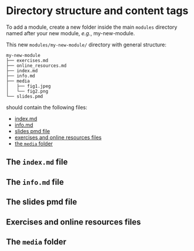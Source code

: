 # Directory structure and content tags

To add a module, create a new folder inside the main `modules` directory
named after your new module, *e.g.*, my-new-module.

This new `modules/my-new-module/` directory with general structure:

```console
my-new-module
├── exercises.md
├── online_resources.md
├── index.md
├── info.md
├── media
│   ├── fig1.jpeg
│   └── fig2.png
└── slides.pmd
```

should contain the following files:

- [index.md](#the-indexmd-file)
- [info.md](#the-infomd-file)
- [slides pmd file](#the-slides-pmd-file)
- [exercises and online resources files](#exercises-and-online-resources-files)
- [the `media` folder](#the-media-folder)

## The `index.md` file

## The `info.md` file

## The slides pmd file

## Exercises and online resources files

## The `media` folder

